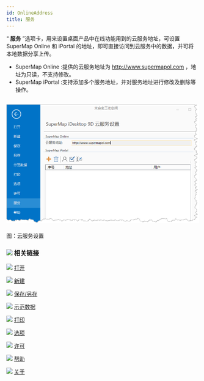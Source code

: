 ```yaml
---
id: OnlineAddress
title: 服务
---
```

“ **服务** ”选项卡，用来设置桌面产品中在线功能用到的云服务地址，可设置 SuperMap Online 和 iPortal
的地址，即可直接访问到云服务中的数据，并可将本地数据分享上传。

  * SuperMap Online :提供的云服务地址为 http://www.supermapol.com ，地址为只读，不支持修改。
  * SuperMap iPortal :支持添加多个服务地址，并对服务地址进行修改及删除等操作。

![](img/Service.png)  
---  
图：云服务设置  
  
### ![](img/seealso.png) 相关链接

![](img/smalltitle.png) [打开](ItemOpen.htm)

![](img/smalltitle.png) [新建](ItemNew.htm)

![](img/smalltitle.png) [保存/另存](ItemSave.htm)

![](img/smalltitle.png) [示范数据](ItemSampleData.htm)

![](img/smalltitle.png) [打印](ItemPrint.htm)

![](img/smalltitle.png) [选项](ItemDeskproOption.htm)

![](img/smalltitle.png) [许可](ItemLicense.htm)

![](img/smalltitle.png) [帮助](ItemHelp.htm)

![](img/smalltitle.png) [关于](About.htm)


